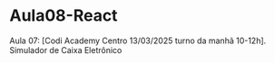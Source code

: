 # Aula08-React
Aula 07: [Codi Academy Centro 13/03/2025 turno da manhã 10-12h]. Simulador de Caixa Eletrônico
